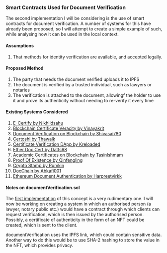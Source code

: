 ### Smart Contracts Used for Document Verification

The second implementation I will be considering is the use of smart contracts for document verification. A number of systems for this have already been proposed, so I will attempt to create a simple example of such, while analysing how it can be used in the local context.

#### Assumptions
1. That methods for identity verification are available, and accepted legally. 

#### Proposed Method
1. The party that needs the document verified uploads it to IPFS
2. The document is verified by a trusted individual, such as lawyers or notaries
3. The verification is attached to the document, allowingf the holder to use it and prove its authenticity without needing to re-verify it every time

#### Existing Systems Considered
1. [E-Certify by Nikhildsahu](https://github.com/nikhildsahu/E-Certify)
2. [Blockchain Certificate Veracity by Vinayakrit](https://github.com/vinayakrit/Blockchain-certicate-verify)
3. [Document Verification on Blockchain by Shivasai780](https://github.com/shivasai780/Document-verification-on-Blockchain)
4. [Certoshi by Thawalk](https://github.com/thawalk/Certoshi)
5. [Certificate Verification DApp by Kreloaded](https://github.com/kreloaded/certificate-verification-dapp)
6. [Ether Doc Cert by Datts68](https://github.com/datts68/ether-doc-cert)
7. [Academic Certificates on Blockchain by Tasinlshmam](https://github.com/TasinIshmam/blockchain-academic-certificates)
8. [Proof Of Existence by Qinfengling](https://github.com/proofofexistence/proofofexistence)
9. [Crypto Stamp by Rumkin](https://github.com/rumkin/crypto-stamp)
10. [DocChain by Abkafi001](https://github.com/abkafi001/DocChain)
11. [Ethereum Document Authentication by Harpreetvirkk](https://github.com/harpreetvirkk/Ethereum-Document-Authentication)

#### Notes on documentVerification.sol
The [first implementation](https://github.com/matteoalessandro-eth/legal-smart-contract/blob/main/document-verification/contracts/documentVerification.sol) of this concept is a very rudimentary one. I will now be working on creating a system in which an authorised person (a lawyer, notary public etc.) would have a contract through which clients can request verification, which is then issued by the authorised person. Possibly, a certificate of authenticity in the form of an NFT could be created, which is sent to the client.

documentVerification uses the IPFS link, which could contain sensitive data. Another way to do this would be to use SHA-2 hashing to store the value in the NFT, which provides privacy.